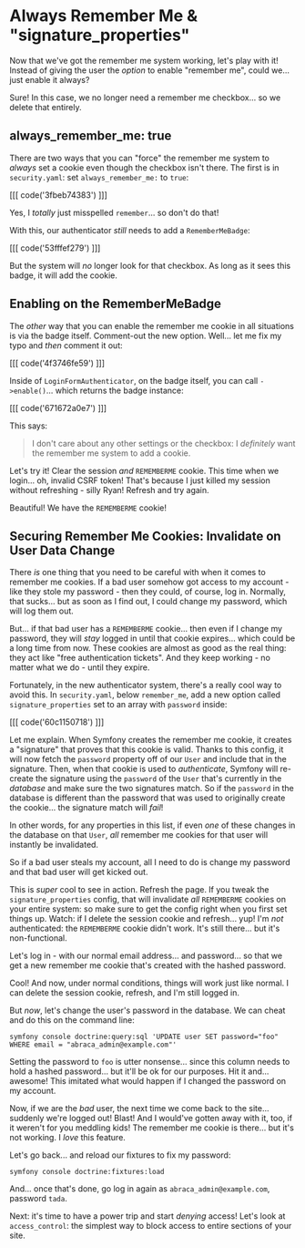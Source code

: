 # Always Remember Me & "signature_properties"

Now that we've got the remember me system working, let's play with it! Instead of
giving the user the *option* to enable "remember me", could we... just enable it
always?

Sure! In this case, we no longer need a remember me checkbox... so we delete that
entirely.

## always_remember_me: true

There are two ways that you can "force" the remember me system to *always* set a
cookie even though the checkbox isn't there. The first is in `security.yaml`:
set `always_remember_me:` to `true`:

[[[ code('3fbeb74383') ]]]

Yes, I *totally* just misspelled `remember`... so don't do that!

With this, our authenticator *still* needs to add a `RememberMeBadge`:

[[[ code('53fffef279') ]]]

But the system will *no* longer look for that checkbox. As long as it sees this badge,
it will add the cookie.

## Enabling on the RememberMeBadge

The *other* way that you can enable the remember me cookie in all situations is
via the badge itself. Comment-out the new option. Well... let me fix my typo
and *then* comment it out:

[[[ code('4f3746fe59') ]]]

Inside of `LoginFormAuthenticator`, on the badge itself, you can call `->enable()`...
which returns the badge instance:

[[[ code('671672a0e7') ]]]

This says:

> I don't care about any other settings or the checkbox: I *definitely* want the
> remember me system to add a cookie.

Let's try it! Clear the session *and* `REMEMBERME` cookie. This time when we
login... oh, invalid CSRF token! That's because I just killed my session without
refreshing - silly Ryan! Refresh and try again.

Beautiful! We have the `REMEMBERME` cookie!

## Securing Remember Me Cookies: Invalidate on User Data Change

There *is* one thing that you need to be careful with when it comes to remember
me cookies. If a bad user somehow got access to my account - like they stole my
password - then they could, of course, log in. Normally, that sucks... but as
soon as I find out, I could change my password, which will log them out.

But... if that bad user has a `REMEMBERME` cookie... then even if I change
my password, they will *stay* logged in until that cookie expires...
which could be a long time from now. These cookies are almost as good as the
real thing: they act like "free authentication tickets". And they keep working - no
matter what we do - until they expire.

Fortunately, in the new authenticator system, there's a really cool way to
avoid this. In `security.yaml`, below `remember_me`, add a new option called
`signature_properties` set to an array with `password` inside:

[[[ code('60c1150718') ]]]

Let me explain. When Symfony creates the remember me cookie, it creates a "signature"
that proves that this cookie is valid. Thanks to this config, it will now fetch the
`password` property off of our `User` and include that in the signature. Then, when
that cookie is used to *authenticate*, Symfony will re-create the signature
using the `password` of the `User` that's currently in the *database* and make sure
the two signatures match. So if the `password` in the database is different than
the password that was used to originally create the cookie... the signature match
will *fail*!

In other words, for any properties in this list, if even *one* of these changes
in the database on that `User`, *all* remember me cookies for that user will
instantly be invalidated.

So if a bad user steals my account, all I need to do is change my password and that
bad user will get kicked out.

This is *super* cool to see in action. Refresh the page. If you tweak the
`signature_properties` config, that will invalidate *all* `REMEMBERME` cookies
on your entire system: so make sure to get the config right when you first set
things up. Watch: if I delete the session cookie and refresh... yup! I'm *not*
authenticated: the `REMEMBERME` cookie didn't work. It's still there... but it's
non-functional.

Let's log in - with our normal email address... and password... so that we get a
new remember me cookie that's created with the hashed password.

Cool! And now, under normal conditions, things will work just like normal. I can
delete the session cookie, refresh, and I'm still logged in.

But *now*, let's change the user's password in the database. We can cheat and do
this on the command line:

```terminal
symfony console doctrine:query:sql 'UPDATE user SET password="foo" WHERE email = "abraca_admin@example.com"'
```

Setting the password to `foo` is utter nonsense... since this column needs to hold
a hashed password... but it'll be ok for our purposes. Hit it and... awesome!
This imitated what would happen if I changed the password on my account.

Now, if we are the *bad* user, the next time we come back to the site... suddenly
we're logged out! Blast! And I would've gotten away with it, too, if it weren't
for you meddling kids! The remember me cookie is there... but it's not working.
I *love* this feature.

Let's go back... and reload our fixtures to fix my password:

```terminal-silent
symfony console doctrine:fixtures:load
```

And... once that's done, go log in again as `abraca_admin@example.com`,
password `tada`.

Next: it's time to have a power trip and start *denying* access! Let's look at
`access_control`: the simplest way to block access to entire sections of your site.
